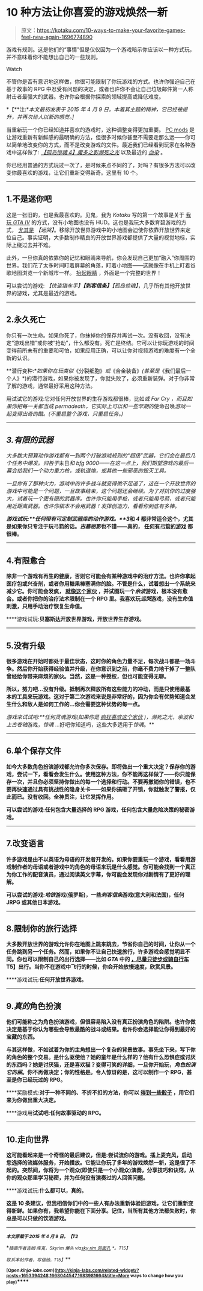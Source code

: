 # 10 种方法让你喜爱的游戏焕然一新

> 原文：<https://kotaku.com/10-ways-to-make-your-favorite-games-feel-new-again-1696774890>

游戏有规则。这是他们的“事情”但是仅仅因为一个游戏暗示你应该以一种方式玩，并不意味着你不能想出自己的一些规则。

Watch

不管你是否有意识地这样做，你很可能限制了你玩游戏的方式。也许你强迫自己在基于故事的 RPG 中忍受有问题的决定，或者也许你不会让自己垃圾邮件第一人称射击者最强大的武器。也许你会根据你探索的领域提高或降低难度。

*【**注:**本文最初发表于 2015 年 4 月 9 日。本着其主题的精神，它已经被提升，并再次给人以新的感觉。]*

当重新玩一个你已经知道并喜欢的游戏时，这种调整变得更加重要。 [PC mods](http://kotaku.com/the-12-best-mods-for-pc-games-5979860) 是让游戏重新有新鲜感的最明确的方法，但很多时候你甚至不需要走那么远——你可以简单地改变你的方式，而不是改变游戏的文件。最近我们已经看到玩家在各种游戏中这样做了: [*【孤岛惊魂 4】*](http://kotaku.com/a-very-brutal-way-to-play-far-cry-4-1668044547)[*魔多之影*](http://kotaku.com/think-shadow-of-mordor-is-too-easy-try-these-out-1653394248)[*濒死之光*](http://kotaku.com/how-to-make-dying-light-more-difficult-1683981664) 以及最近的 [*血染*](http://kotaku.com/incredible-bloodborne-player-beats-game-without-ever-le-1695418129) 。

你已经用普通的方式玩过一次了，是时候来点不同的了，对吗？有很多方法可以改变你最喜欢的游戏，让它们重新变得新奇。这里有 10 个。

* * *

## 1.不是迷你吧

这是一张旧的，也是我最喜欢的。见鬼，我为 *Kotaku* 写的第一个故事是关于 [我玩 *GTA IV*](http://kotaku.com/youve-been-playing-gta-iv-wrong-5828760) 的方式，没有小地图也没有 HUD。这也是我玩大多数育碧游戏的方式， [尤其是](http://kotaku.com/the-new-best-way-to-play-far-cry-3-hud-free-and-loving-5966309) *【远哭】*。移除开放世界游戏中的小地图会迫使你依靠开放世界来定位自己。事实证明，大多数制作精良的开放世界游戏都提供了大量的视觉地标，实际上绕过去并不难。

此外，一旦你真的依靠你的记忆和眼睛来导航，你会发现自己更加“融入”你周围的世界。我们花了太多时间盯着屏幕的角落，盯着小地图——这就像在手机上盯着谷歌地图浏览一个新城市一样。 [抬起眼睛](http://kotaku.com/the-new-best-way-to-play-far-cry-3-hud-free-and-loving-5966309) ，外面是一个完整的世界！

可以尝试的游戏: *【侠盗猎车手】**【刺客信条】**【孤岛惊魂】*，几乎所有其他开放世界的游戏，尤其是最近的游戏。

* * *

## 2.永久死亡

你只有一次生命。如果你死了，你抹掉你的保存并再试一次。没有收回，没有决定“游戏出错”或你被“抢劫”，什么都没有。死亡是终结。它可以让你玩游戏的时间变得前所未有的重要和可怕，如果应用正确，可以让你对视频游戏的难度有一个全新的认识。

**潜行变种:**如果你在玩类似*《分裂细胞》*或*《合金装备》*(甚至是*《我们最后一个人》*)的潜行游戏，如果你被发现了，你就失败了，必须重新装弹。对于你非常了解的游戏，通常最好采用这种方法。

用试试它的游戏:它对任何开放世界的生存游戏都很棒，比如*或 *Far Cry* ，而且如果你把每一关都当成 permadeath，它实际上可以和一些早期的*使命召唤*游戏一起变得出奇的酷。(不重启整个游戏，只重启任务。)*

* * *

## *3.有限的武器*

*大多数大预算动作游戏都有一到两个打破游戏规则的“超级”武器，它们会在最后几个任务中爆发。归咎于*末日*和 bfg 9000——在这一点上，我们期望游戏的最后一幕会给我们一个动力重力枪，或轨道炮，或其他一些邪恶的毁灭工具。*

*一旦你有了那种火力，游戏中的许多战斗就变得微不足道了，这在一个开放世界的游戏中可能是一个问题，一旦故事结束，这个问题还会继续。为了对抗你的过度强大，试着玩一个更有限的武器库。也许你只能用手枪，或者只能用弓箭，或者只能用近距离武器。也许你根本不会用武器！发挥创造力，看看你到底有多棒。*

***游戏试玩:**任何带有可定制武器库的动作游戏。**3*和 *4* 都非常适合这个，尤其是如果你只专注于玩弓箭的话。*古墓丽影*也不错——真的， [任何有弓箭的游戏](http://kotaku.com/video-games-have-become-obsessed-with-bows-and-arrows-5991211) 都很棒。**

* * *

## **4.有限愈合**

**除非一个游戏有再生的健康，否则它可能会有某种游戏中的治疗方法。也许你拿起医疗包或兴奋剂，或者你用糖果棒塞满你的脸。不管是什么，试着想出一个系统来减少它。你可能会发疯， [就像这个家伙](http://kotaku.com/the-most-hardcore-game-of-fallout-new-vegas-just-got-m-1688964105) ，并试图玩一个*余波*游戏，根本没有愈合。或者你把你的治疗法术限制在一个 RPG 里。我喜欢玩*远哭*游戏，没有生命值刺激，只用手动治疗恢复生命值。**

****游戏试玩:**贝塞斯达开放世界游戏，开放世界生存游戏。**

* * *

## **5.没有升级**

**很多游戏在开始时都处于最佳状态，这时你的角色力量不足，每次战斗都是一场斗争。然后你开始获得经验值并升级，在你意识到之前，你毫不费力地干掉了一整队曾经给你带来麻烦的家伙。当然，这是一种授权，但也可能变得无聊。**

**所以，努力吧...没有升级。抵制再次释放所有这些能力的冲动，而是只使用最基本的工具来玩游戏。这对于第二次游戏来说是非常好的，因为你会有优势知道会发生什么和敌人是如何工作的…你会需要这种优势的每一点。**

****游戏来试试吧:**任何*灵魂*游戏(如果你是 [疯狂喜欢这个家伙](http://kotaku.com/incredible-bloodborne-player-beats-game-without-ever-le-1695418129) )，*濒死之光*，*余波*和*上古卷轴*游戏，*惊魂* …好吧你知道吗，这些大多适用于*惊魂*。**

* * *

## **6.单个保存文件**

**如今大多数角色扮演游戏都允许你多次保存。即将做出一个重大决定？保存你的游戏，尝试一下，看看会发生什么。使用这种方法，你不能再这样做了——你只能保存一次，并且你必须坚持你做出的每一个选择和行动。不要再撤销你的错误，也不要再快速通过具有挑战性的隐身关卡——如果你搞砸了开锁，你就触发了警报，仅此而已。没有收回。全神贯注，让它发挥作用。**

**可以尝试的游戏:任何包含大量选择的 RPG 游戏，任何包含大量危险决策的秘密游戏。**

* * *

## **7.改变语言**

**许多游戏是由不以英语为母语的开发者开发的。如果你要重玩一个游戏，看看用游戏制作者的母语或者游戏中的角色的母语来玩是什么感觉。你可能会找到一个真正为你工作的配音演员，通过阅读英文字幕，你可能会发现你对剧情有了更好的理解。**

**可以尝试的游戏:*地铁*游戏(俄罗斯)，一些*刺客信条*游戏(意大利和法国)，任何 JRPG 或其他日本游戏。**

* * *

## **8.限制你的旅行选择**

**大多数开放世界的游戏允许你在地图上跳来跳去，节省你自己的时间，让你从一个任务跳到另一个任务。然而，如果你不让自己快速旅行，许多游戏会感觉明显不同。你也可以限制自己的出行选择——比如 *GTA* 中的 [，尽量只徒步或骑自行车](http://kotaku.com/five-ways-you-can-make-grand-theft-auto-v-more-immersiv-1373584582)T5】出行。当你不在游戏中飞行的时候，你会开始放慢速度，欣赏风景。**

****游戏试玩:**任何开放世界游戏。**

* * *

## **9.*真的*角色扮演**

**他们可能称之为角色扮演游戏，但很容易陷入没有真正扮演角色的陷阱。也许你做决定是基于你认为哪些会导致最酷的战斗或结果。也许你会选择能让你得到最好的宝藏的东西。**

**与其这样做，不如试着为你的主角想出一个复杂的背景故事。事先坐下来，写下你的角色的整个交易。是什么驱使他？她的童年是什么样的？他有什么恐惧症或讨厌的东西吗？她是讨厌猫，还是喜欢猫？变得可笑的详细，一旦你开始玩，*角色扮演它的屎*。你不再做决定；你的性格是。令人惊讶的是，这可以制作一个 RPG，甚至是你已经玩过的 RPG。**

****奖励模式:**对于一种不同的、不折不扣的方法，你可以 [得到一些骰子](http://kotaku.com/the-most-random-fallout-playthrough-1672978774) ，用它们来为你做出重大决定。**

****游戏用**试试吧:任何故事驱动的 RPG。**

* * *

## **10.走向世界**

**这可能看起来是一个奇怪的最后建议，但是:尝试流你的游戏。插上麦克风，启动您选择的流媒体服务，开始播放。它能让你玩了多年的游戏焕然一新，这是很了不起的。突然间，你将为一个观众(即使只是一个小观众)演奏，分享技巧和诀窍，从你的观众那里学习秘密，并为任何没有演奏过的人回答问题。**

****游戏试玩:**什么都可以，真的。**

**这是 10 条建议，但我相信你们中的一些人有办法重新体验旧游戏，让它们重新变得新鲜。如果你有，我希望你能在下面分享。记住，当所有其他方法都失败时，你总是可以只做的饮酒游戏。**

* * *

**<small>*本文原载于 2015 年 4 月 9 日。【T2*</small>** 

**<small>*插画作者吉姆·库克，Skyrim 爆头 via*</small>[<small>*sky rim 的面孔*</small>](https://www.flickr.com/photos/125334901@N08/galleries/72157645191584149) <small>*。*T15】</small>**

***<small>联系本帖作者，写信给</small>*[*<small></small>*](mailto:kirk@kotaku.com)<small>*<small>。</small>T15】*</small>**

**<small>[Open *kinja-labs.com*](http://kinja-labs.com/related-widget/?posts=1653394248,1668044547,1683981664&title=More ways to change how you play)</small>****<small></small>**